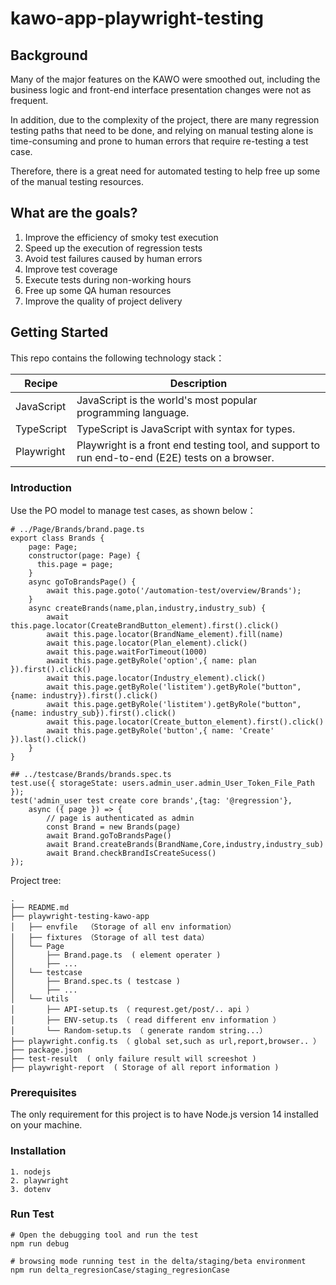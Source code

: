 # kawo-app-playwright-testing
## **Background**
Many of the major features on the KAWO were smoothed out, including the business logic and front-end interface presentation changes were not as frequent.

In addition, due to the complexity of the project, there are many regression testing paths that need to be done, and relying on manual testing alone is time-consuming and prone to human errors that require re-testing a test case.

Therefore, there is a great need for automated testing to help free up some of the manual testing resources.

## **What are the goals?**
1. Improve the efficiency of smoky test execution
1. Speed up the execution of regression tests
1. Avoid test failures caused by human errors
1. Improve test coverage
1. Execute tests during non-working hours
1. Free up some QA human resources
1. Improve the quality of project delivery

## **Getting Started**
This repo contains the following technology stack：

Recipe | Description
---|---
JavaScript | JavaScript is the world's most popular programming language.
TypeScript | TypeScript is JavaScript with syntax for types.
Playwright | Playwright is a front end testing tool, and support to run end-to-end (E2E) tests on a browser.

### **Introduction**
Use the PO model to manage test cases, as shown below：
```
# ../Page/Brands/brand.page.ts
export class Brands {
    page: Page;
    constructor(page: Page) {
      this.page = page;
    }
    async goToBrandsPage() {
        await this.page.goto('/automation-test/overview/Brands'); 
    }
    async createBrands(name,plan,industry,industry_sub) {
        await this.page.locator(CreateBrandButton_element).first().click()  
        await this.page.locator(BrandName_element).fill(name)
        await this.page.locator(Plan_element).click()
        await this.page.waitForTimeout(1000)
        await this.page.getByRole('option',{ name: plan }).first().click() 
        await this.page.locator(Industry_element).click() 
        await this.page.getByRole('listitem').getByRole("button",{name: industry}).first().click()
        await this.page.getByRole('listitem').getByRole("button",{name: industry_sub}).first().click()
        await this.page.locator(Create_button_element).first().click()
        await this.page.getByRole('button',{ name: 'Create' }).last().click()
    }
}
```

```
## ../testcase/Brands/brands.spec.ts
test.use({ storageState: users.admin_user.admin_User_Token_File_Path });
test('admin_user test create core brands',{tag: '@regression'}, 
    async ({ page }) => {
        // page is authenticated as admin
        const Brand = new Brands(page)
        await Brand.goToBrandsPage()
        await Brand.createBrands(BrandName,Core,industry,industry_sub)
        await Brand.checkBrandIsCreateSucess()
});
```

Project tree:
```
.
├── README.md
├── playwright-testing-kawo-app
│   ├── envfile  （Storage of all env information）
│   ├── fixtures （Storage of all test data）
│   └── Page
│       ├── Brand.page.ts  ( element operater )
│       ├── ...
│   └── testcase
│       ├── Brand.spec.ts ( testcase )
│       ├── ...
│   └── utils
│       ├── API-setup.ts （ requrest.get/post/.. api ）
│       ├── ENV-setup.ts （ read different env information ）
│       └── Random-setup.ts （ generate random string...）
├── playwright.config.ts （ global set,such as url,report,browser.. ）
├── package.json
├── test-result  ( only failure result will screeshot )
├── playwright-report  ( Storage of all report information )
```

### **Prerequisites**
The only requirement for this project is to have Node.js version 14 installed on your machine. 

### **Installation**
```
1. nodejs
2. playwright
3. dotenv
```
### **Run Test**
```
# Open the debugging tool and run the test
npm run debug

# browsing mode running test in the delta/staging/beta environment
npm run delta_regresionCase/staging_regresionCase
```

